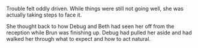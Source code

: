 Trouble felt oddly driven. While things were still not going well, she was actually taking steps to face it.

She thought back to how Debug and Beth had seen her off from the reception while Brun was finishing up. Debug had pulled her aside and had walked her through what to expect and how to act natural. 